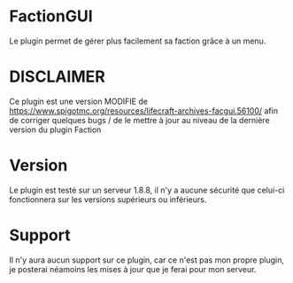 # FactionGUI

Le plugin permet de gérer plus facilement sa faction grâce à un menu.

# DISCLAIMER

Ce plugin est une version MODIFIE de https://www.spigotmc.org/resources/lifecraft-archives-facgui.56100/ afin de corriger quelques bugs / de le mettre à jour au niveau de la dernière version du plugin Faction

# Version

Le plugin est testé sur un serveur 1.8.8, il n'y a aucune sécurité que celui-ci fonctionnera sur les versions supérieurs ou inférieurs.

# Support

Il n'y aura aucun support sur ce plugin, car ce n'est pas mon propre plugin, je posterai néamoins les mises à jour que je ferai pour mon serveur.
